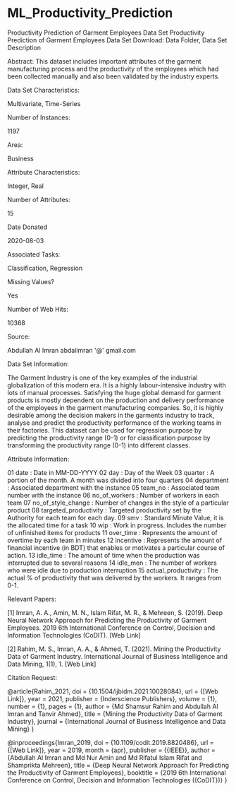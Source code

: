 # ML_Productivity_Prediction
Productivity Prediction of Garment Employees Data Set
Productivity Prediction of Garment Employees Data Set
Download: Data Folder, Data Set Description

Abstract: This dataset includes important attributes of the garment manufacturing process and the productivity of the employees which had been collected manually and also been validated by the industry experts.

Data Set Characteristics:  

Multivariate, Time-Series

Number of Instances:

1197

Area:

Business

Attribute Characteristics:

Integer, Real

Number of Attributes:

15

Date Donated

2020-08-03

Associated Tasks:

Classification, Regression

Missing Values?

Yes

Number of Web Hits:

10368


Source:

Abdullah Al Imran
abdalimran '@' gmail.com


Data Set Information:

The Garment Industry is one of the key examples of the industrial globalization of this modern era. It is a highly labour-intensive industry with lots of manual processes. Satisfying the huge global demand for garment products is mostly dependent on the production and delivery performance of the employees in the garment manufacturing companies. So, it is highly desirable among the decision makers in the garments industry to track, analyse and predict the productivity performance of the working teams in their factories. This dataset can be used for regression purpose by predicting the productivity range (0-1) or for classification purpose by transforming the productivity range (0-1) into different classes.


Attribute Information:

01 date : Date in MM-DD-YYYY
02 day : Day of the Week
03 quarter : A portion of the month. A month was divided into four quarters
04 department : Associated department with the instance
05 team_no : Associated team number with the instance
06 no_of_workers : Number of workers in each team
07 no_of_style_change : Number of changes in the style of a particular product
08 targeted_productivity : Targeted productivity set by the Authority for each team for each day.
09 smv : Standard Minute Value, it is the allocated time for a task
10 wip : Work in progress. Includes the number of unfinished items for products
11 over_time : Represents the amount of overtime by each team in minutes
12 incentive : Represents the amount of financial incentive (in BDT) that enables or motivates a particular course of action.
13 idle_time : The amount of time when the production was interrupted due to several reasons
14 idle_men : The number of workers who were idle due to production interruption
15 actual_productivity : The actual % of productivity that was delivered by the workers. It ranges from 0-1.


Relevant Papers:

[1] Imran, A. A., Amin, M. N., Islam Rifat, M. R., & Mehreen, S. (2019). Deep Neural Network Approach for Predicting the Productivity of Garment Employees. 2019 6th International Conference on Control, Decision and Information Technologies (CoDIT). [Web Link]

[2] Rahim, M. S., Imran, A. A., & Ahmed, T. (2021). Mining the Productivity Data of Garment Industry. International Journal of Business Intelligence and Data Mining, 1(1), 1. [Web Link]



Citation Request:

@article{Rahim_2021,
doi = {10.1504/ijbidm.2021.10028084},
url = {[Web Link]},
year = 2021,
publisher = {Inderscience Publishers},
volume = {1},
number = {1},
pages = {1},
author = {Md Shamsur Rahim and Abdullah Al Imran and Tanvir Ahmed},
title = {Mining the Productivity Data of Garment Industry},
journal = {International Journal of Business Intelligence and Data Mining}
}


@inproceedings{Imran_2019,
doi = {10.1109/codit.2019.8820486},
url = {[Web Link]},
year = 2019,
month = {apr},
publisher = {{IEEE}},
author = {Abdullah Al Imran and Md Nur Amin and Md Rifatul Islam Rifat and Shamprikta Mehreen},
title = {Deep Neural Network Approach for Predicting the Productivity of Garment Employees},
booktitle = {2019 6th International Conference on Control, Decision and Information Technologies ({CoDIT})}
}

